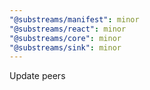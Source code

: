 ```yaml
---
"@substreams/manifest": minor
"@substreams/react": minor
"@substreams/core": minor
"@substreams/sink": minor
---
```


Update peers
